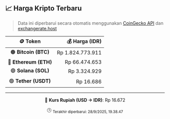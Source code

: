 

<!-- HARGA_KRIPTO -->
## 📈 Harga Kripto Terbaru

> Data ini diperbarui secara otomatis menggunakan [CoinGecko API](https://www.coingecko.com/) dan [exchangerate.host](https://exchangerate.host/)

<div align="center">

| 🪙 Token | 💰 Harga (IDR) |
|:------:|---------------:|
| 🟠 **Bitcoin (BTC)**   | Rp 1.824.773.911 |
| 🔵 **Ethereum (ETH)**  | Rp 66.474.653 |
| 🟣 **Solana (SOL)**    | Rp 3.324.929 |
| 🟢 **Tether (USDT)**   | Rp 16.686 |

---

💱 **Kurs Rupiah (USD → IDR)**: Rp 16.672

🕒 <sub>Terakhir diperbarui: 28/9/2025, 19.38.47</sub>

</div>
<!-- /HARGA_KRIPTO -->